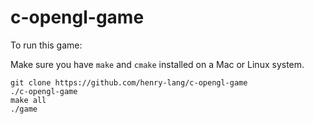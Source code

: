 # c-opengl-game

To run this game:

Make sure you have `make` and `cmake` installed on a Mac or Linux system.

```
git clone https://github.com/henry-lang/c-opengl-game
./c-opengl-game
make all
./game
```
